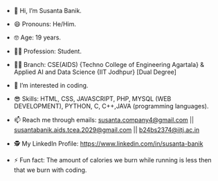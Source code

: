 - 👋 Hi, I’m Susanta Banik.

- 😄 Pronouns: He/Him.

- 🤓 Age: 19 years.

- 👨‍💻 Profession: Student.

- 👨‍💻 Branch: CSE(AIDS) {Techno College of Engineering Agartala} & Applied AI and Data Science {IIT Jodhpur} [Dual Degree]
  
- 👀 I’m interested in coding.

- 😎 Skills: HTML, CSS, JAVASCRIPT, PHP, MYSQL (WEB DEVELOPMENT), PYTHON, C, C++,JAVA (programming languages).
  
- 📫 Reach me through emails: susanta.company4@gmail.com || susantabanik.aids.tcea.2029@gmail.com || b24bs2374@iitj.ac.in

- 🕵️ My LinkedIn Profile: https://www.linkedin.com/in/susanta-banik
  
- ⚡ Fun fact: The amount of calories we burn while running is less then that we burn with coding.

